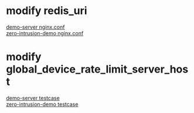modify redis_uri
=================
[demo-server nginx.conf](./demo-server/usr/local/openresty/nginx/conf/nginx.conf)  
[zero-intrusion-demo nginx.conf](./zero-intrusion-demo/usr/local/openresty/nginx/conf/nginx.conf)  

modify global_device_rate_limit_server_host
=================
[demo-server testcase](./pytest/test_device_ratelimit.py)  
[zero-intrusion-demo testcase](./pytest/test_zero_intrusion.py)  

